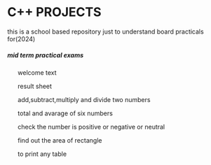 # C++ PROJECTS 
this is a school based repository just to understand board practicals for(2024)
<h5> mid term practical exams</h5>

<ol>welcome text</ol>
<ol>result sheet</ol>
<ol>add,subtract,multiply and divide two numbers</ol>
<ol>total and avarage of six numbers</ol>
<ol>check the number is positive or negative or neutral</ol>
<ol>find out the area of rectangle</ol>
<ol> to print any table</ol>

